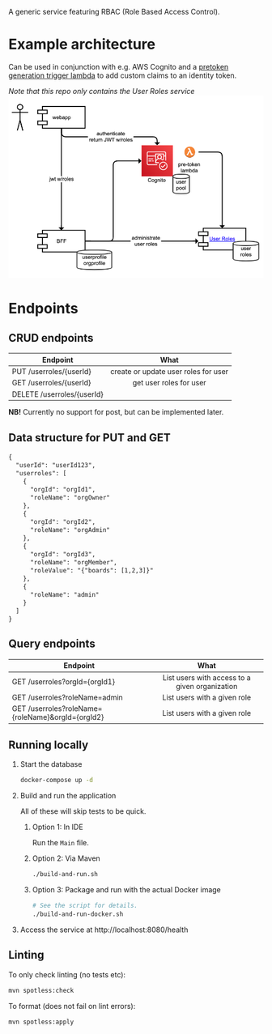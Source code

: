 A generic service featuring RBAC (Role Based Access Control). 

# Example architecture
Can be used in conjunction with e.g. AWS Cognito and a [pretoken generation trigger lambda](https://docs.aws.amazon.com/cognito/latest/developerguide/user-pool-lambda-pre-token-generation.html) to add custom claims to an identity token.

_Note that this repo only contains the User Roles service_
![img.png](architecture.png)

# Endpoints
## CRUD endpoints

| Endpoint                   |                 What                 |
|----------------------------|:------------------------------------:|
| PUT /userroles/{userId}    | create or update user roles for user |
| GET /userroles/{userId}    |       get user roles for user        |
| DELETE /userroles/{userId} |                                      |

**NB!** Currently no support for post, but can be implemented later.

## Data structure for PUT and GET

```
{
  "userId": "userId123",
  "userroles": [
    {
      "orgId": "orgId1",
      "roleName": "orgOwner"
    },
    {
      "orgId": "orgId2",
      "roleName": "orgAdmin"
    },
    {
      "orgId": "orgId3",
      "roleName": "orgMember",
      "roleValue": "{"boards": [1,2,3]}"
    },
    {
      "roleName": "admin"
    }
  ]
}
```

## Query endpoints

| Endpoint                                          |                      What                      |
|---------------------------------------------------|:----------------------------------------------:|
| GET /userroles?orgId={orgId1}                     | List users with access to a given organization |
| GET /userroles?roleName=admin                     |          List users with a given role          |
| GET /userroles?roleName={roleName}&orgId={orgId2} |          List users with a given role          |

## Running locally

1. Start the database

   ```bash
   docker-compose up -d
   ```

1. Build and run the application

   All of these will skip tests to be quick.

   1. Option 1: In IDE

      Run the `Main` file.

   1. Option 2: Via Maven

      ```bash
      ./build-and-run.sh
      ```

   1. Option 3: Package and run with the actual Docker image

      ```bash
      # See the script for details.
      ./build-and-run-docker.sh
      ```

1. Access the service at http://localhost:8080/health

## Linting

To only check linting (no tests etc):

```bash
mvn spotless:check
```

To format (does not fail on lint errors):

```bash
mvn spotless:apply
```
